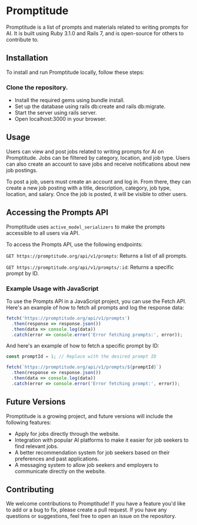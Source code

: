 # Promptitude
Promptitude is a list of prompts and materials related to writing prompts for AI. It is built using Ruby 3.1.0 and Rails 7, and is open-source for others to contribute to.

## Installation
To install and run Promptitude locally, follow these steps:

### Clone the repository.
- Install the required gems using bundle install.
- Set up the database using rails db:create and rails db:migrate.
- Start the server using rails server.
- Open localhost:3000 in your browser.

## Usage

Users can view and post jobs related to writing prompts for AI on Promptitude. Jobs can be filtered by category, location, and job type. Users can also create an account to save jobs and receive notifications about new job postings.

To post a job, users must create an account and log in. From there, they can create a new job posting with a title, description, category, job type, location, and salary. Once the job is posted, it will be visible to other users.

## Accessing the Prompts API
Promptitude uses ```active_model_serializers``` to make the prompts accessible to all users via API. 

To access the Prompts API, use the following endpoints:

```GET https://promptitude.org/api/v1/prompts```: Returns a list of all prompts.

```GET https://promptitude.org/api/v1/prompts/:id```: Returns a specific prompt by ID.


### Example Usage with JavaScript
To use the Prompts API in a JavaScript project, you can use the Fetch API. Here's an example of how to fetch all prompts and log the response data:
```javascript 
fetch('https://promptitude.org/api/v1/prompts')
  .then(response => response.json())
  .then(data => console.log(data))
  .catch(error => console.error('Error fetching prompts:', error));
```
And here's an example of how to fetch a specific prompt by ID:


```javascript
const promptId = 1; // Replace with the desired prompt ID

fetch(`https://promptitude.org/api/v1/prompts/${promptId}`)
  .then(response => response.json())
  .then(data => console.log(data))
  .catch(error => console.error('Error fetching prompt:', error));
```

## Future Versions
Promptitude is a growing project, and future versions will include the following features:

- Apply for jobs directly through the website.
- Integration with popular AI platforms to make it easier for job seekers to find relevant jobs.
- A better recommendation system for job seekers based on their preferences and past applications.
- A messaging system to allow job seekers and employers to communicate directly on the website.

## Contributing
We welcome contributions to Promptitude! If you have a feature you'd like to add or a bug to fix, please create a pull request. If you have any questions or suggestions, feel free to open an issue on the repository.